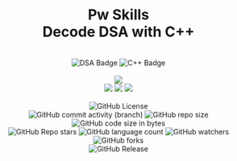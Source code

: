 <div align="center">
     <h1>
       Pw Skills
       <br/>
       Decode DSA with C++
     </h1>
     <br/>
     <img alt="DSA Badge" src="https://img.shields.io/badge/DSA-%23F7DF1E?style=for-the-badge&logo=algorithm&logoColor=white">
     <img alt="C++ Badge" src="https://img.shields.io/badge/C%2B%2B-%23E34F26?style=for-the-badge&logo=cplusplus&logoColor=white">
     <br/>
     <br/>
     <!-- Open Source -->
     <img src="https://badges.frapsoft.com/os/v1/open-source.svg?v=103">
     <br/>
     <!-- Contributions -->
     <img src="https://img.shields.io/static/v1.svg?label=Contributions&message=Welcome&color=#013220">
     <!-- Built By -->
     <img src="https://img.shields.io/badge/Built%20by-Abhinav%20Kumar-0059b3">
     <!-- Maintained -->
     <img src="https://img.shields.io/static/v1.svg?label=Maintained&message=Yes&color=red">
     <br/>
     <!-- --------------------------------------------- -->
     <br/>
     <!-- License -->
     <img alt="GitHub License" src="https://img.shields.io/github/license/abhinavkumar2369/Pw-Decode-DSA-with-cpp-2.0">
     <br/>
     <!-- Commit Count -->
     <img alt="GitHub commit activity (branch)" src="https://img.shields.io/github/commit-activity/t/abhinavkumar2369/Pw-Decode-DSA-with-cpp-2.0/main">
     <!-- Repo Size -->
     <img alt="GitHub repo size" src="https://img.shields.io/github/repo-size/abhinavkumar2369/Pw-Decode-DSA-with-cpp-2.0?style=flat&color=orange">
     <!-- Repo Code -->
     <img alt="GitHub code size in bytes" src="https://img.shields.io/github/languages/code-size/abhinavkumar2369/Pw-Decode-DSA-with-cpp-2.0">
     <br/>
     <img alt="GitHub Repo stars" src="https://img.shields.io/github/stars/abhinavkumar2369/Pw-Decode-DSA-with-cpp-2.0?style=flat&color=orange">
     <!-- Language Count -->
     <img alt="GitHub language count" src="https://img.shields.io/github/languages/count/abhinavkumar2369/Pw-Decode-DSA-with-cpp-2.0">
     <!-- Watchers -->
     <img alt="GitHub watchers" src="https://img.shields.io/github/watchers/abhinavkumar2369/Pw-Decode-DSA-with-cpp-2.0?style=flat">
     <!-- Forks -->
     <img alt="GitHub forks" src="https://img.shields.io/github/forks/abhinavkumar2369/Pw-Decode-DSA-with-cpp-2.0?style=flat&color=orange">
     <br/>
     <img alt="GitHub Release" src="https://img.shields.io/github/v/release/abhinavkumar2369/Pw-Decode-DSA-with-cpp-2.0">
</div>
